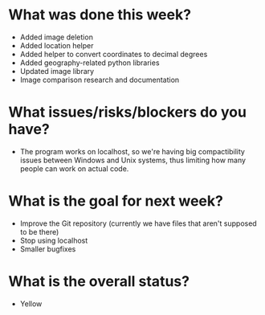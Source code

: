 # What was done this week?
- Added image deletion
- Added location helper
- Added helper to convert coordinates to decimal degrees
- Added geography-related python libraries
- Updated image library
- Image comparison research and documentation

# What issues/risks/blockers do you have?
- The program works on localhost, so we're having big compactibility issues between Windows and Unix systems, thus limiting how many people can work on actual code.

# What is the goal for next week?
- Improve the Git repository (currently we have files that aren't supposed to be there)
- Stop using localhost
- Smaller bugfixes

# What is the overall status?
- Yellow